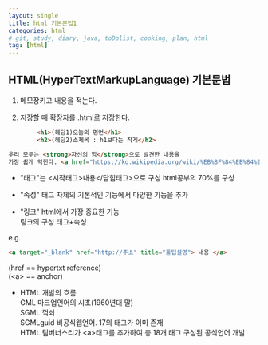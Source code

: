 ```yaml
---
layout: single
title: html 기본문법1
categories: html
# git, study, diary, java, toDolist, cooking, plan, html
tag: [html] 
---
```


## HTML(HyperTextMarkupLanguage) 기본문법

1. 메모장키고 내용을 적는다.

2. 저장할 때 확장자를 .html로 저장한다.


~~~html
        <h1>(헤딩1)오늘의 명언</h1>
        <h2>(헤딩2)소제목 : h1보다는 작게</h2>

우리 모두는 <strong>자신의 힘</strong>으로 발견한 내용을
가장 쉽게 익힌다. <a href="https://ko.wikipedia.org/wiki/%EB%8F%84%EB%84%90%EB%93%9C_%EC%BB%A4%EB%88%84%EC%8A%A4">(도널드 커누스)</a>
~~~

- "태그"는 <시작태그>내용</닫힘태그>으로 구성
html공부의 70%를 구성

- "속성" 태그 자체의 기본적인 기능에서 다양한 기능을 추가 

- "링크" html에서 가장 중요한 기능  
    링크의 구성 태그+속성    

e.g. 
~~~html
<a target="_blank" href="http://주소" title="툴팁설명"> 내용 </a>
~~~
(href == hypertxt reference)  
(\<a> == anchor)


- HTML 개발의 흐름  
GML 마크업언어의 시초(1960년대 말)  
SGML 꺽쇠  
SGMLguid 비공식웹언어. 17의 태그가 이미 존재  
HTML 팀버너스리가 \<a>태그를 추가하여 총 18개 태그 구성된 공식언어 개발  